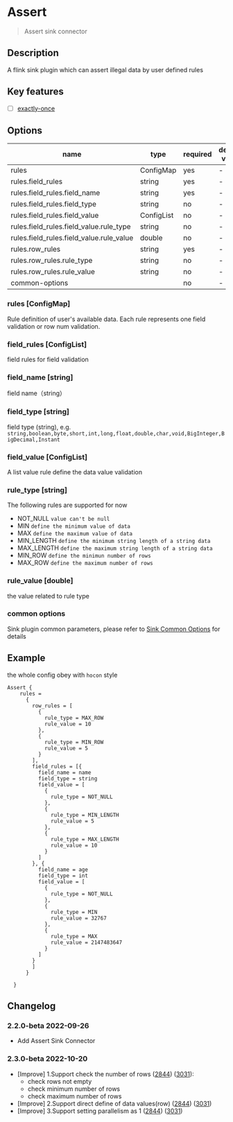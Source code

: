 # Assert

> Assert sink connector

## Description

A flink sink plugin which can assert illegal data by user defined rules

## Key features

- [ ] [exactly-once](../../concept/connector-v2-features.md)

## Options

| name                                        | type        | required | default value |
| ------------------------------------------- | ----------  | -------- | ------------- |
|rules                                        | ConfigMap   | yes      | -             |
|rules.field_rules                            | string      | yes      | -             |
|rules.field_rules.field_name                 | string      | yes      | -             |
|rules.field_rules.field_type                 | string      | no       | -             |
|rules.field_rules.field_value                | ConfigList  | no       | -             |
|rules.field_rules.field_value.rule_type      | string      | no       | -             |
|rules.field_rules.field_value.rule_value     | double      | no       | -             |
|rules.row_rules                              | string      | yes      | -             |
|rules.row_rules.rule_type                    | string      | no       | -             |
|rules.row_rules.rule_value                   | string      | no       | -             |
| common-options                              |             | no       | -             |

### rules [ConfigMap]

Rule definition of user's available data.  Each rule represents one field validation or row num validation.

### field_rules [ConfigList]

field rules for field validation

### field_name [string]

field name（string）

### field_type [string]

field type (string),  e.g. `string,boolean,byte,short,int,long,float,double,char,void,BigInteger,BigDecimal,Instant`

### field_value [ConfigList]

A list value rule define the data value validation

### rule_type [string]

The following rules are supported for now
- NOT_NULL `value can't be null`
- MIN `define the minimum value of data`
- MAX `define the maximum value of data`
- MIN_LENGTH `define the minimum string length of a string data`
- MAX_LENGTH `define the maximum string length of a string data`
- MIN_ROW `define the minimun number of rows`
- MAX_ROW `define the maximum number of rows`

### rule_value [double]

the value related to rule type

### common options

Sink plugin common parameters, please refer to [Sink Common Options](common-options.md) for details

## Example
the whole config obey with `hocon` style

```hocon
Assert {
    rules =
      {
        row_rules = [
          {
            rule_type = MAX_ROW
            rule_value = 10
          },
          {
            rule_type = MIN_ROW
            rule_value = 5
          }
        ],
        field_rules = [{
          field_name = name
          field_type = string
          field_value = [
            {
              rule_type = NOT_NULL
            },
            {
              rule_type = MIN_LENGTH
              rule_value = 5
            },
            {
              rule_type = MAX_LENGTH
              rule_value = 10
            }
          ]
        }, {
          field_name = age
          field_type = int
          field_value = [
            {
              rule_type = NOT_NULL
            },
            {
              rule_type = MIN
              rule_value = 32767
            },
            {
              rule_type = MAX
              rule_value = 2147483647
            }
          ]
        }
        ]
      }

  }

```

## Changelog

### 2.2.0-beta 2022-09-26

- Add Assert Sink Connector

### 2.3.0-beta 2022-10-20
- [Improve] 1.Support check the number of rows ([2844](https://github.com/apache/incubator-seatunnel/pull/2844)) ([3031](https://github.com/apache/incubator-seatunnel/pull/3031)):
    - check rows not empty
    - check minimum number of rows
    - check maximum number of rows
- [Improve] 2.Support direct define of data values(row) ([2844](https://github.com/apache/incubator-seatunnel/pull/2844)) ([3031](https://github.com/apache/incubator-seatunnel/pull/3031))
- [Improve] 3.Support setting parallelism as 1 ([2844](https://github.com/apache/incubator-seatunnel/pull/2844)) ([3031](https://github.com/apache/incubator-seatunnel/pull/3031))
